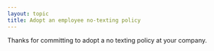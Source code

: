 ```yaml
---
layout: topic
title: Adopt an employee no-texting policy
---
```


Thanks for committing to adopt a no texting policy at your company.


